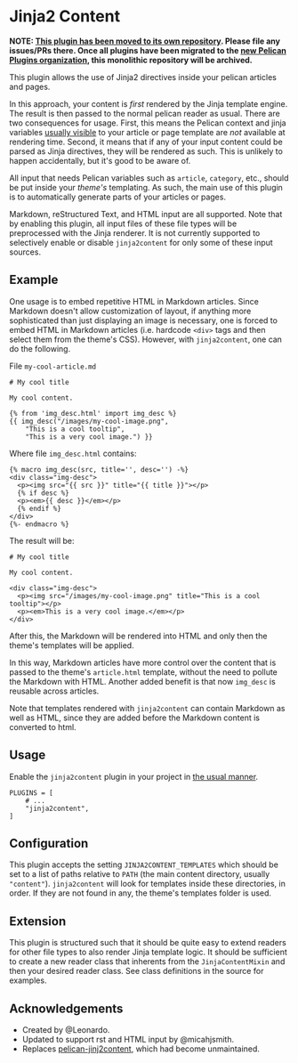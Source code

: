 # Jinja2 Content

**NOTE: [This plugin has been moved to its own repository](https://github.com/pelican-plugins/jinja2content). Please file any issues/PRs there. Once all plugins have been migrated to the [new Pelican Plugins organization](https://github.com/pelican-plugins), this monolithic repository will be archived.**

This plugin allows the use of Jinja2 directives inside your pelican articles and pages.

In this approach, your content is *first* rendered by the Jinja template engine. The result
is then passed to the normal pelican reader as usual. There are two consequences for usage.
First, this means the Pelican context and jinja variables [usually
visible](http://docs.getpelican.com/en/stable/themes.html#templates-and-variables) to your
article or page template are _not_ available at rendering time. Second, it means that if any
of your input content could be parsed as Jinja directives, they will be rendered as such.
This is unlikely to happen accidentally, but it's good to be aware of.

All input that needs Pelican variables such as `article`, `category`, etc., should be put
inside your *theme's* templating.  As such, the main use of this plugin is to automatically
generate parts of your articles or pages.

Markdown, reStructured Text, and HTML input are all supported. Note that by enabling this
plugin, all input files of these file types will be preprocessed with the Jinja renderer.
It is not currently supported to selectively enable or disable `jinja2content` for only some of
these input sources.


## Example

One usage is to embed repetitive HTML in Markdown articles. Since Markdown doesn't allow
customization of layout, if anything more sophisticated than just displaying an image is
necessary, one is forced to embed HTML in Markdown articles (i.e. hardcode `<div>` tags and
then select them from the theme's CSS).  However, with `jinja2content`, one can do the
following.

File `my-cool-article.md`
```
# My cool title

My cool content.

{% from 'img_desc.html' import img_desc %}
{{ img_desc("/images/my-cool-image.png",
    "This is a cool tooltip",
    "This is a very cool image.") }}
```

Where file `img_desc.html` contains:
```
{% macro img_desc(src, title='', desc='') -%}
<div class="img-desc">
  <p><img src="{{ src }}" title="{{ title }}"></p>
  {% if desc %}
  <p><em>{{ desc }}</em></p>
  {% endif %}
</div>
{%- endmacro %}
```

The result will be:
```
# My cool title

My cool content.

<div class="img-desc">
  <p><img src="/images/my-cool-image.png" title="This is a cool tooltip"></p>
  <p><em>This is a very cool image.</em></p>
</div>
```

After this, the Markdown will be rendered into HTML and only then the
theme's templates will be applied.

In this way, Markdown articles have more control over the content that is
passed to the theme's `article.html` template, without the need to pollute
the Markdown with HTML.  Another added benefit is that now `img_desc` is
reusable across articles.

Note that templates rendered with `jinja2content` can contain Markdown as
well as HTML, since they are added before the Markdown content is converted
to html.


## Usage

Enable the `jinja2content` plugin in your project in [the usual
manner](http://docs.getpelican.com/en/stable/plugins.html#how-to-use-plugins).

```
PLUGINS = [
    # ...
    "jinja2content",
]
```


## Configuration

This plugin accepts the setting `JINJA2CONTENT_TEMPLATES` which should be set to a list of
paths relative to `PATH` (the main content directory, usually `"content"`).  `jinja2content`
will look for templates inside these directories, in order.  If they are not found in any,
the theme's templates folder is used.


## Extension

This plugin is structured such that it should be quite easy to extend readers for other file
types to also render Jinja template logic. It should be sufficient to create a new reader
class that inherents from the `JinjaContentMixin` and then your desired reader class. See
class definitions in the source for examples.


## Acknowledgements

- Created by @Leonardo.
- Updated to support rst and HTML input by @micahjsmith.
- Replaces [pelican-jinj2content](https://github.com/joachimneu/pelican-jinja2content/tree/f73ef9b1ef1ee1f56c80757b4190b53f8cd607d1),
which had become unmaintained.
